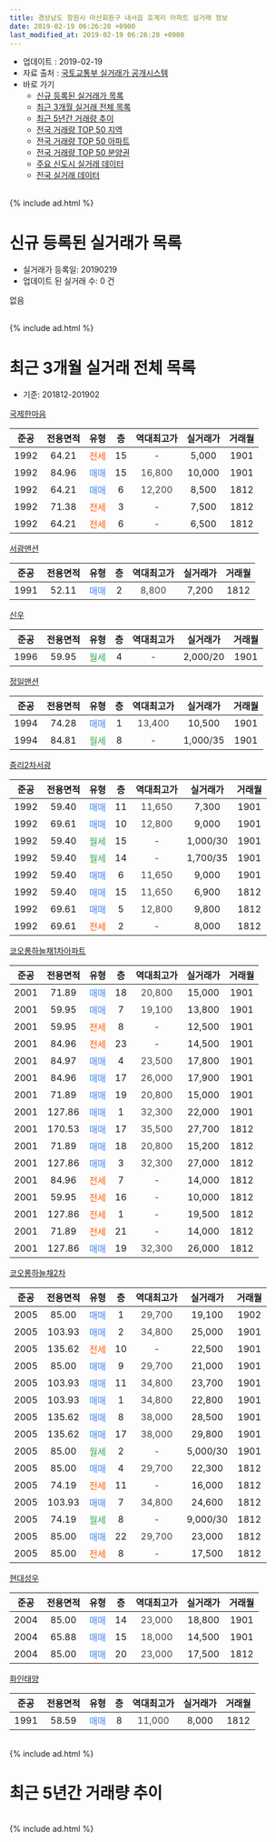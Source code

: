 ```yaml
---
title: 경상남도 창원시 마산회원구 내서읍 호계리 아파트 실거래 정보
date: 2019-02-19 06:26:28 +0900
last_modified_at: 2019-02-19 06:26:28 +0900
---
```


* 업데이트 : 2019-02-19
* 자료 출처 : [국토교통부 실거래가 공개시스템](http://rt.molit.go.kr)
* 바로 가기
    * [신규 등록된 실거래가 목록](#신규-등록된-실거래가-목록)
    * [최근 3개월 실거래 전체 목록](#최근-3개월-실거래-전체-목록)
    * [최근 5년간 거래량 추이](#최근-5년간-거래량-추이)
    * [전국 거래량 TOP 50 지역](https://inasie.github.io/apt-trade-info/최근-3개월-전국에서-가장-거래가-많이-발생한-지역)
    * [전국 거래량 TOP 50 아파트](https://inasie.github.io/apt-trade-info/최근-3개월-전국에서-가장-거래가-많이-발생한-아파트)
    * [전국 거래량 TOP 50 분양권](https://inasie.github.io/apt-trade-info/최근-3개월-전국에서-가장-거래가-많이-발생한-분양권)
    * [주요 신도시 실거래 데이터](https://inasie.github.io/apt-trade-info/주요-신도시)
    * [전국 실거래 데이터](https://inasie.github.io/apt-trade-info/전국)
<br>
{% include ad.html %}
<br>

# 신규 등록된 실거래가 목록
* 실거래가 등록일: 20190219
* 업데이트 된 실거래 수: 0 건

없음

<br>
{% include ad.html %}
<br>

# 최근 3개월 실거래 전체 목록
* 기준: 201812-201902


[국제한마음](https://search.naver.com/search.naver?query=%EA%B2%BD%EC%83%81%EB%82%A8%EB%8F%84+%EC%B0%BD%EC%9B%90%EC%8B%9C+%EB%A7%88%EC%82%B0%ED%9A%8C%EC%9B%90%EA%B5%AC+%EB%82%B4%EC%84%9C%EC%9D%8D+%ED%98%B8%EA%B3%84%EB%A6%AC+%EA%B5%AD%EC%A0%9C%ED%95%9C%EB%A7%88%EC%9D%8C)

|준공|전용면적|유형|층|역대최고가|실거래가|거래월|
|:---:|:---:|:---:|:---:|:---:|:---:|:---:|
|1992|64.21|<span style="color:#ff5a00">전세</span>|15|<span style="color:#444444">-</span>|5,000|1901|
|1992|84.96|<span style="color:#4285f3">매매</span>|15|<span style="color:#444444">16,800</span>|10,000|1901|
|1992|64.21|<span style="color:#4285f3">매매</span>|6|<span style="color:#444444">12,200</span>|8,500|1812|
|1992|71.38|<span style="color:#ff5a00">전세</span>|3|<span style="color:#444444">-</span>|7,500|1812|
|1992|64.21|<span style="color:#ff5a00">전세</span>|6|<span style="color:#444444">-</span>|6,500|1812|

[서광맨션](https://search.naver.com/search.naver?query=%EA%B2%BD%EC%83%81%EB%82%A8%EB%8F%84+%EC%B0%BD%EC%9B%90%EC%8B%9C+%EB%A7%88%EC%82%B0%ED%9A%8C%EC%9B%90%EA%B5%AC+%EB%82%B4%EC%84%9C%EC%9D%8D+%ED%98%B8%EA%B3%84%EB%A6%AC+%EC%84%9C%EA%B4%91%EB%A7%A8%EC%85%98)

|준공|전용면적|유형|층|역대최고가|실거래가|거래월|
|:---:|:---:|:---:|:---:|:---:|:---:|:---:|
|1991|52.11|<span style="color:#4285f3">매매</span>|2|<span style="color:#444444">8,800</span>|7,200|1812|

[신우](https://search.naver.com/search.naver?query=%EA%B2%BD%EC%83%81%EB%82%A8%EB%8F%84+%EC%B0%BD%EC%9B%90%EC%8B%9C+%EB%A7%88%EC%82%B0%ED%9A%8C%EC%9B%90%EA%B5%AC+%EB%82%B4%EC%84%9C%EC%9D%8D+%ED%98%B8%EA%B3%84%EB%A6%AC+%EC%8B%A0%EC%9A%B0)

|준공|전용면적|유형|층|역대최고가|실거래가|거래월|
|:---:|:---:|:---:|:---:|:---:|:---:|:---:|
|1996|59.95|<span style="color:#34a853">월세</span>|4|<span style="color:#444444">-</span>|2,000/20|1901|

[정일맨션](https://search.naver.com/search.naver?query=%EA%B2%BD%EC%83%81%EB%82%A8%EB%8F%84+%EC%B0%BD%EC%9B%90%EC%8B%9C+%EB%A7%88%EC%82%B0%ED%9A%8C%EC%9B%90%EA%B5%AC+%EB%82%B4%EC%84%9C%EC%9D%8D+%ED%98%B8%EA%B3%84%EB%A6%AC+%EC%A0%95%EC%9D%BC%EB%A7%A8%EC%85%98)

|준공|전용면적|유형|층|역대최고가|실거래가|거래월|
|:---:|:---:|:---:|:---:|:---:|:---:|:---:|
|1994|74.28|<span style="color:#4285f3">매매</span>|1|<span style="color:#444444">13,400</span>|10,500|1901|
|1994|84.81|<span style="color:#34a853">월세</span>|8|<span style="color:#444444">-</span>|1,000/35|1901|

[중리2차서광](https://search.naver.com/search.naver?query=%EA%B2%BD%EC%83%81%EB%82%A8%EB%8F%84+%EC%B0%BD%EC%9B%90%EC%8B%9C+%EB%A7%88%EC%82%B0%ED%9A%8C%EC%9B%90%EA%B5%AC+%EB%82%B4%EC%84%9C%EC%9D%8D+%ED%98%B8%EA%B3%84%EB%A6%AC+%EC%A4%91%EB%A6%AC2%EC%B0%A8%EC%84%9C%EA%B4%91)

|준공|전용면적|유형|층|역대최고가|실거래가|거래월|
|:---:|:---:|:---:|:---:|:---:|:---:|:---:|
|1992|59.40|<span style="color:#4285f3">매매</span>|11|<span style="color:#444444">11,650</span>|7,300|1901|
|1992|69.61|<span style="color:#4285f3">매매</span>|10|<span style="color:#444444">12,800</span>|9,000|1901|
|1992|59.40|<span style="color:#34a853">월세</span>|15|<span style="color:#444444">-</span>|1,000/30|1901|
|1992|59.40|<span style="color:#34a853">월세</span>|14|<span style="color:#444444">-</span>|1,700/35|1901|
|1992|59.40|<span style="color:#4285f3">매매</span>|6|<span style="color:#444444">11,650</span>|9,000|1901|
|1992|59.40|<span style="color:#4285f3">매매</span>|15|<span style="color:#444444">11,650</span>|6,900|1812|
|1992|69.61|<span style="color:#4285f3">매매</span>|5|<span style="color:#444444">12,800</span>|9,800|1812|
|1992|69.61|<span style="color:#ff5a00">전세</span>|2|<span style="color:#444444">-</span>|8,000|1812|

[코오롱하늘채1차아파트](https://search.naver.com/search.naver?query=%EA%B2%BD%EC%83%81%EB%82%A8%EB%8F%84+%EC%B0%BD%EC%9B%90%EC%8B%9C+%EB%A7%88%EC%82%B0%ED%9A%8C%EC%9B%90%EA%B5%AC+%EB%82%B4%EC%84%9C%EC%9D%8D+%ED%98%B8%EA%B3%84%EB%A6%AC+%EC%BD%94%EC%98%A4%EB%A1%B1%ED%95%98%EB%8A%98%EC%B1%841%EC%B0%A8%EC%95%84%ED%8C%8C%ED%8A%B8)

|준공|전용면적|유형|층|역대최고가|실거래가|거래월|
|:---:|:---:|:---:|:---:|:---:|:---:|:---:|
|2001|71.89|<span style="color:#4285f3">매매</span>|18|<span style="color:#444444">20,800</span>|15,000|1901|
|2001|59.95|<span style="color:#4285f3">매매</span>|7|<span style="color:#444444">19,100</span>|13,800|1901|
|2001|59.95|<span style="color:#ff5a00">전세</span>|8|<span style="color:#444444">-</span>|12,500|1901|
|2001|84.96|<span style="color:#ff5a00">전세</span>|23|<span style="color:#444444">-</span>|14,500|1901|
|2001|84.97|<span style="color:#4285f3">매매</span>|4|<span style="color:#444444">23,500</span>|17,800|1901|
|2001|84.96|<span style="color:#4285f3">매매</span>|17|<span style="color:#444444">26,000</span>|17,900|1901|
|2001|71.89|<span style="color:#4285f3">매매</span>|19|<span style="color:#444444">20,800</span>|15,000|1901|
|2001|127.86|<span style="color:#4285f3">매매</span>|1|<span style="color:#444444">32,300</span>|22,000|1901|
|2001|170.53|<span style="color:#4285f3">매매</span>|17|<span style="color:#444444">35,500</span>|27,700|1812|
|2001|71.89|<span style="color:#4285f3">매매</span>|18|<span style="color:#444444">20,800</span>|15,200|1812|
|2001|127.86|<span style="color:#4285f3">매매</span>|3|<span style="color:#444444">32,300</span>|27,000|1812|
|2001|84.96|<span style="color:#ff5a00">전세</span>|7|<span style="color:#444444">-</span>|14,000|1812|
|2001|59.95|<span style="color:#ff5a00">전세</span>|16|<span style="color:#444444">-</span>|10,000|1812|
|2001|127.86|<span style="color:#ff5a00">전세</span>|1|<span style="color:#444444">-</span>|19,500|1812|
|2001|71.89|<span style="color:#ff5a00">전세</span>|21|<span style="color:#444444">-</span>|14,000|1812|
|2001|127.86|<span style="color:#4285f3">매매</span>|19|<span style="color:#444444">32,300</span>|26,000|1812|

[코오롱하늘채2차](https://search.naver.com/search.naver?query=%EA%B2%BD%EC%83%81%EB%82%A8%EB%8F%84+%EC%B0%BD%EC%9B%90%EC%8B%9C+%EB%A7%88%EC%82%B0%ED%9A%8C%EC%9B%90%EA%B5%AC+%EB%82%B4%EC%84%9C%EC%9D%8D+%ED%98%B8%EA%B3%84%EB%A6%AC+%EC%BD%94%EC%98%A4%EB%A1%B1%ED%95%98%EB%8A%98%EC%B1%842%EC%B0%A8)

|준공|전용면적|유형|층|역대최고가|실거래가|거래월|
|:---:|:---:|:---:|:---:|:---:|:---:|:---:|
|2005|85.00|<span style="color:#4285f3">매매</span>|1|<span style="color:#444444">29,700</span>|19,100|1902|
|2005|103.93|<span style="color:#4285f3">매매</span>|2|<span style="color:#444444">34,800</span>|25,000|1901|
|2005|135.62|<span style="color:#ff5a00">전세</span>|10|<span style="color:#444444">-</span>|22,500|1901|
|2005|85.00|<span style="color:#4285f3">매매</span>|9|<span style="color:#444444">29,700</span>|21,000|1901|
|2005|103.93|<span style="color:#4285f3">매매</span>|11|<span style="color:#444444">34,800</span>|23,700|1901|
|2005|103.93|<span style="color:#4285f3">매매</span>|1|<span style="color:#444444">34,800</span>|22,800|1901|
|2005|135.62|<span style="color:#4285f3">매매</span>|8|<span style="color:#444444">38,000</span>|28,500|1901|
|2005|135.62|<span style="color:#4285f3">매매</span>|17|<span style="color:#444444">38,000</span>|29,800|1901|
|2005|85.00|<span style="color:#34a853">월세</span>|2|<span style="color:#444444">-</span>|5,000/30|1901|
|2005|85.00|<span style="color:#4285f3">매매</span>|4|<span style="color:#444444">29,700</span>|22,300|1812|
|2005|74.19|<span style="color:#ff5a00">전세</span>|11|<span style="color:#444444">-</span>|16,000|1812|
|2005|103.93|<span style="color:#4285f3">매매</span>|7|<span style="color:#444444">34,800</span>|24,600|1812|
|2005|74.19|<span style="color:#34a853">월세</span>|8|<span style="color:#444444">-</span>|9,000/30|1812|
|2005|85.00|<span style="color:#4285f3">매매</span>|22|<span style="color:#444444">29,700</span>|23,000|1812|
|2005|85.00|<span style="color:#ff5a00">전세</span>|8|<span style="color:#444444">-</span>|17,500|1812|


<script async src="//pagead2.googlesyndication.com/pagead/js/adsbygoogle.js"></script>
<!-- 기본 -->
<ins class="adsbygoogle"
     style="display:block"
     data-ad-client="ca-pub-2446590836940007"
     data-ad-slot="1659523306"
     data-ad-format="auto"
     data-full-width-responsive="true"></ins>
<script>
(adsbygoogle = window.adsbygoogle || []).push({});
</script>


[현대성우](https://search.naver.com/search.naver?query=%EA%B2%BD%EC%83%81%EB%82%A8%EB%8F%84+%EC%B0%BD%EC%9B%90%EC%8B%9C+%EB%A7%88%EC%82%B0%ED%9A%8C%EC%9B%90%EA%B5%AC+%EB%82%B4%EC%84%9C%EC%9D%8D+%ED%98%B8%EA%B3%84%EB%A6%AC+%ED%98%84%EB%8C%80%EC%84%B1%EC%9A%B0)

|준공|전용면적|유형|층|역대최고가|실거래가|거래월|
|:---:|:---:|:---:|:---:|:---:|:---:|:---:|
|2004|85.00|<span style="color:#4285f3">매매</span>|14|<span style="color:#444444">23,000</span>|18,800|1901|
|2004|65.88|<span style="color:#4285f3">매매</span>|15|<span style="color:#444444">18,000</span>|14,500|1901|
|2004|85.00|<span style="color:#4285f3">매매</span>|20|<span style="color:#444444">23,000</span>|17,500|1812|

[화인태양](https://search.naver.com/search.naver?query=%EA%B2%BD%EC%83%81%EB%82%A8%EB%8F%84+%EC%B0%BD%EC%9B%90%EC%8B%9C+%EB%A7%88%EC%82%B0%ED%9A%8C%EC%9B%90%EA%B5%AC+%EB%82%B4%EC%84%9C%EC%9D%8D+%ED%98%B8%EA%B3%84%EB%A6%AC+%ED%99%94%EC%9D%B8%ED%83%9C%EC%96%91)

|준공|전용면적|유형|층|역대최고가|실거래가|거래월|
|:---:|:---:|:---:|:---:|:---:|:---:|:---:|
|1991|58.59|<span style="color:#4285f3">매매</span>|8|<span style="color:#444444">11,000</span>|8,000|1812|


<br>
{% include ad.html %}
<br>

# 최근 5년간 거래량 추이


<div style="width:100%;">
    <canvas id="deal_progress" height="200"></canvas>
</div>

<script>
new Chart(document.getElementById("deal_progress"), {
    type: 'line',
    data: {
        labels: ['201402','201403','201404','201405','201406','201407','201408','201409','201410','201411','201412','201501','201502','201503','201504','201505','201506','201507','201508','201509','201510','201511','201512','201601','201602','201603','201604','201605','201606','201607','201608','201609','201610','201611','201612','201701','201702','201703','201704','201705','201706','201707','201708','201709','201710','201711','201712','201801','201802','201803','201804','201805','201806','201807','201808','201809','201810','201811','201812','201901','201902'],
        datasets: [{
            label: '매매',
            pointRadius: 1,
            data: [49, 32, 25, 24, 27, 34, 26, 30, 39, 26, 24, 40, 39, 49, 41, 46, 28, 36, 48, 19, 36, 29, 23, 26, 20, 22, 23, 30, 19, 24, 27, 22, 30, 25, 25, 14, 14, 21, 16, 20, 15, 21, 18, 9, 20, 18, 13, 13, 13, 29, 8, 11, 16, 10, 9, 11, 27, 23, 13, 19, 1],
            borderColor: "rgba(255, 201, 14, 1)",
            backgroundColor: "rgba(255, 201, 14, 0.5)",
            fill: false,
            lineTension: 0
        },{
            label: '전월세',
            pointRadius: 1,
            data: [21, 12, 21, 6, 16, 9, 15, 11, 24, 9, 16, 17, 10, 18, 18, 14, 12, 12, 10, 10, 31, 14, 14, 11, 7, 14, 15, 13, 12, 9, 13, 8, 21, 16, 7, 5, 10, 16, 13, 17, 10, 14, 11, 4, 18, 11, 13, 11, 15, 13, 11, 10, 14, 7, 11, 8, 12, 10, 10, 9, 0],
            borderColor: "rgba(0, 141, 185, 1)",
            backgroundColor: "rgba(0, 141, 185, 0.5)",
            fill: false,
            lineTension: 0
        }
        ]
    },
    options: {
        responsive: true,
        title: {
            display: false
        },
        tooltips: {
            mode: 'index',
            intersect: false
        },
        hover: {
            mode: 'nearest',
            intersect: true
        },
        scales: {
            xAxes: [{
                display: true,
                scaleLabel: {
                    display: true,
                    labelString: '년/월'
                }
            }],
            yAxes: [{
                display: true,
                ticks: {
                    suggestedMin: 0,
                },
                scaleLabel: {
                    display: true,
                    labelString: '실거래 수'
                }
            }]
        }
    }
});

</script>


<br>
{% include ad.html %}
<br>

